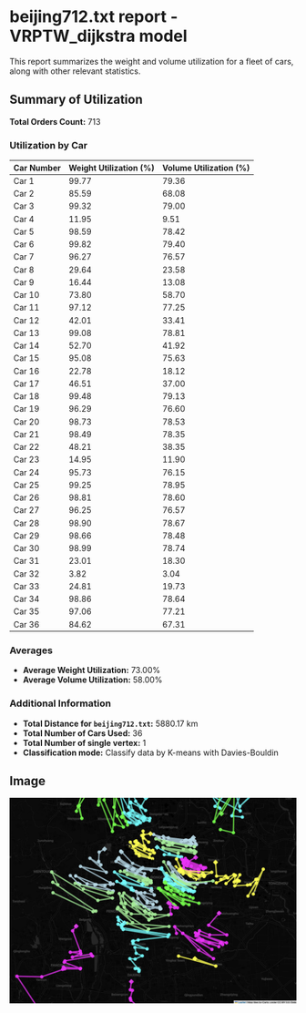 # beijing712.txt report - VRPTW_dijkstra model

This report summarizes the weight and volume utilization for a fleet of cars, along with other relevant statistics.

## Summary of Utilization

**Total Orders Count:** 713

### Utilization by Car

| Car Number | Weight Utilization (%) | Volume Utilization (%) |
|------------|------------------------|------------------------|
| Car 1      | 99.77                  | 79.36                  |
| Car 2      | 85.59                  | 68.08                  |
| Car 3      | 99.32                  | 79.00                  |
| Car 4      | 11.95                  | 9.51                   |
| Car 5      | 98.59                  | 78.42                  |
| Car 6      | 99.82                  | 79.40                  |
| Car 7      | 96.27                  | 76.57                  |
| Car 8      | 29.64                  | 23.58                  |
| Car 9      | 16.44                  | 13.08                  |
| Car 10     | 73.80                  | 58.70                  |
| Car 11     | 97.12                  | 77.25                  |
| Car 12     | 42.01                  | 33.41                  |
| Car 13     | 99.08                  | 78.81                  |
| Car 14     | 52.70                  | 41.92                  |
| Car 15     | 95.08                  | 75.63                  |
| Car 16     | 22.78                  | 18.12                  |
| Car 17     | 46.51                  | 37.00                  |
| Car 18     | 99.48                  | 79.13                  |
| Car 19     | 96.29                  | 76.60                  |
| Car 20     | 98.73                  | 78.53                  |
| Car 21     | 98.49                  | 78.35                  |
| Car 22     | 48.21                  | 38.35                  |
| Car 23     | 14.95                  | 11.90                  |
| Car 24     | 95.73                  | 76.15                  |
| Car 25     | 99.25                  | 78.95                  |
| Car 26     | 98.81                  | 78.60                  |
| Car 27     | 96.25                  | 76.57                  |
| Car 28     | 98.90                  | 78.67                  |
| Car 29     | 98.66                  | 78.48                  |
| Car 30     | 98.99                  | 78.74                  |
| Car 31     | 23.01                  | 18.30                  |
| Car 32     | 3.82                   | 3.04                   |
| Car 33     | 24.81                  | 19.73                  |
| Car 34     | 98.86                  | 78.64                  |
| Car 35     | 97.06                  | 77.21                  |
| Car 36     | 84.62                  | 67.31                  |

### Averages

- **Average Weight Utilization:** 73.00%
- **Average Volume Utilization:** 58.00%

### Additional Information

- **Total Distance for `beijing712.txt`:** 5880.17 km
- **Total Number of Cars Used:** 36
- **Total Number of single vertex:** 1
- **Classification mode:** Classify data by K-means with Davies-Bouldin

## Image

<!-- ![Transport Fleet](/Users/ryanlil86/Desktop/database/job/intern/凯捷/project/model/dijkstra/k_means/route_map_beijing712.png) -->
![Transport Fleet](https://github.com/RyanLIL-XwX/VRPTW_algo/blob/main/model/dijkstra/k_means/route_map_beijing712.png)
